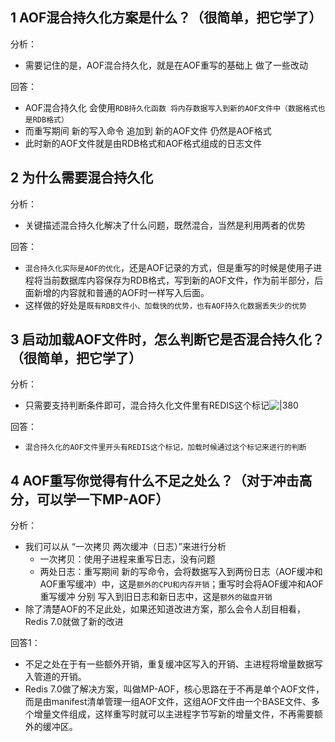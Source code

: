 
## 1 AOF混合持久化方案是什么？（很简单，把它学了）

分析：
- 需要记住的是，AOF混合持久化，就是在AOF重写的基础上 做了一些改动

回答：
- AOF混合持久化 会使用`RDB持久化函数 将内存数据写入到新的AOF文件中（数据格式也是RDB格式）`
- 而重写期间 新的写入命令 追加到 新的AOF文件 仍然是AOF格式
- 此时新的AOF文件就是由RDB格式和AOF格式组成的日志文件

## 2 为什么需要混合持久化

分析：
- 关键描述混合持久化解决了什么问题，既然混合，当然是利用两者的优势

回答：
- `混合持久化实际是AOF的优化`，还是AOF记录的方式，但是重写的时候是使用子进程将当前数据库内容保存为RDB格式，写到新的AOF文件，作为前半部分，后面新增的内容就和普通的AOF时一样写入后面。
- 这样做的好处是`既有RDB文件小、加载快的优势，也有AOF持久化数据丢失少的优势`

## 3 启动加载AOF文件时，怎么判断它是否混合持久化？ （很简单，把它学了）

分析：
- 只需要支持判断条件即可，混合持久化文件里有REDIS这个标记![|380](https://my-obsidian-image.oss-cn-guangzhou.aliyuncs.com/2024/04/7a7a862ebbb24c21d272d5d2e5d74aa3.png)

回答：
- `混合持久化的AOF文件里开头有REDIS这个标记，加载时候通过这个标记来进行的判断`

## 4 AOF重写你觉得有什么不足之处么？（对于冲击高分，可以学一下MP-AOF）

分析：
- 我们可以从 “一次拷贝 两次缓冲（日志）”来进行分析
	- 一次拷贝：使用子进程来重写日志，没有问题
	- 两处日志：重写期间 新的写命令，会将数据写入到两份日志（AOF缓冲和AOF重写缓冲）中，这是`额外的CPU和内存开销`；重写时会将AOF缓冲和AOF重写缓冲 分别 写入到旧日志和新日志中，这是`额外的磁盘开销`
- 除了清楚AOF的不足此处，如果还知道改进方案，那么会令人刮目相看，Redis 7.0就做了新的改进

回答1：
- 不足之处在于有一些额外开销，重复缓冲区写入的开销、主进程将增量数据写入管道的开销。
- Redis 7.0做了解决方案，叫做MP-AOF，核心思路在于不再是单个AOF文件，而是由manifest清单管理一组AOF文件，这组AOF文件由一个BASE文件、多个增量文件组成，这样重写时就可以主进程字节写新的增量文件，不再需要额外的缓冲区。



